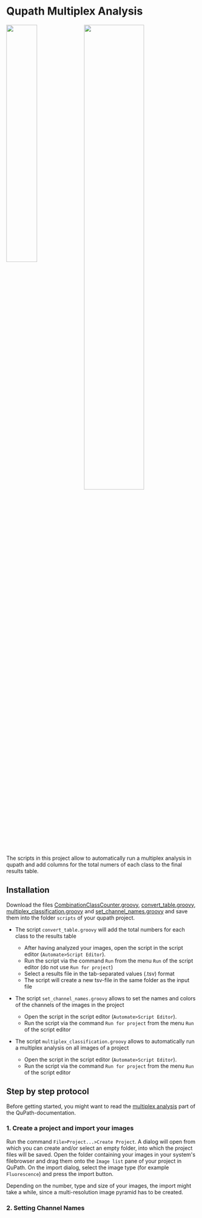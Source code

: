 # Qupath Multiplex Analysis


<img align='left'  src="https://github.com/user-attachments/assets/1317dabe-5194-4380-8140-bff051d9c6a0" width='40%'/> 
<img align='top'  src="https://github.com/user-attachments/assets/50c6ce56-9dba-453d-8004-cbff2e487293" width='56%' /)


The scripts in this project allow to automatically run a multiplex analysis in qupath and add columns for the total numers of each class to the final results table.


## Installation


Download the files [CombinationClassCounter.groovy](https://raw.githubusercontent.com/MontpellierRessourcesImagerie/qupath_multiplex_analysis/refs/heads/main/CombinationClassCounter.groovy), [convert_table.groovy](https://raw.githubusercontent.com/MontpellierRessourcesImagerie/qupath_multiplex_analysis/refs/heads/main/convert_table.groovy), [multiplex_classification.groovy](https://raw.githubusercontent.com/MontpellierRessourcesImagerie/qupath_multiplex_analysis/refs/heads/main/multiplex_classification.groovy) and [set_channel_names.groovy](https://raw.githubusercontent.com/MontpellierRessourcesImagerie/qupath_multiplex_analysis/refs/heads/main/set_channel_names.groovy) and save them into the folder ``scripts`` of your qupath project.  


* The script ``convert_table.groovy`` will add the total numbers for each class to the results table
  * After having analyzed your images, open the script in the script editor (``Automate>Script Editor``).
  * Run the script via the command ``Run`` from the menu ``Run`` of the script editor (do not use ``Run for project``)
  * Select a results file in the tab-separated values (.tsv) format
  * The script will create a new tsv-file in the same folder as the input file


* The script ``set_channel_names.groovy`` allows to set the names and colors of the channels of the images in the project
  * Open the script in the script editor (``Automate>Script Editor``).
  * Run the script via the command ``Run for project`` from the menu ``Run`` of the script editor
   
* The script ``multiplex_classification.groovy`` allows to automatically run a multiplex analysis on all images of a project
  * Open the script in the script editor (``Automate>Script Editor``).
  * Run the script via the command ``Run for project`` from the menu ``Run`` of the script editor
 
## Step by step protocol


Before getting started, you might want to read the [multiplex analysis](https://qupath.readthedocs.io/en/stable/docs/tutorials/multiplex_analysis.html) part of the QuPath-documentation.


### 1. Create a project and import your images


Run the command ``File>Project...>Create Project``. A dialog will open from which you can create and/or select an empty folder, into which the project files will be saved. Open the folder containing your images in your system's filebrowser and drag them onto the ``Image list`` pane of your project in QuPath. On the import dialog, select the image type (for example ``Fluorescence``) and press the import button.


Depending on the number, type and size of your images, the import might take a while, since a multi-resolution image pyramid has to be created.


### 2. Setting Channel Names

